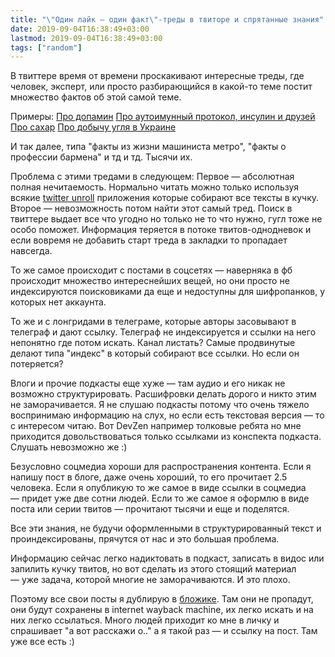 ```yaml
---
title: "\"Один лайк — один факт\"-треды в твиторе и спрятанные знания"
date: 2019-09-04T16:38:49+03:00
lastmod: 2019-09-04T16:38:49+03:00
tags: ["random"]
---
```


В твиттере время от времени проскакивают интересные треды, где человек, эксперт, или просто разбирающийся в какой-то теме постит множество фактов об этой самой теме.

Примеры:
[Про допамин](https://twitter.com/ThistleArts/status/1081839198838157312)
[Про аутоимунный протокол, инсулин и друзей](https://twitter.com/ThistleArts/status/987444123916472327)
[Про сахар](https://twitter.com/23ydobemos/status/1167126862889455616)
[Про добычу угля в Украине](https://twitter.com/dmityan/status/1165701276551614464) 

И так далее, типа "факты из жизни машиниста метро", "факты о профессии бармена" и тд и тд. Тысячи их.

Проблема с этими тредами в следующем:
Первое — абсолютная полная нечитаемость. Нормально читать можно только используя всякие [twitter unroll](https://threadreaderapp.com/) приложения которые собирают все тексты в кучку.
Второе — невозможность потом найти этот самый тред. Поиск в твиттере выдает все что угодно но только не то что нужно, гугл тоже не особо поможет. Информация теряется в потоке твитов-однодневок и если вовремя не добавить старт треда в закладки то пропадает навсегда.

То же самое происходит с постами в соцсетях — наверняка в фб происходит множество интереснейших вещей, но они просто не индексируются поисковиками да еще и недоступны для шифропанков, у которых нет аккаунта.

То же и с лонгридами в телеграме, которые авторы засовывают в телеграф и дают ссылку. Телеграф не индексируется и ссылки на него непонятно где потом искать. Канал листать? Самые продвинутые делают типа "индекс" в который собирают все ссылки. Но если он потеряется?

Влоги и прочие подкасты еще хуже — там аудио и его никак не возможно структурировать. Расшифровки делать дорого и никто этим не заморачивается. Я не слушаю подкасты потому что очень тяжело воспринимаю информацию на слух, но если есть текстовая версия — то с интересом читаю. Вот DevZen например толковые ребята но мне приходится довольствоваться только ссылками из конспекта подкаста. Слушать невозможно же :)

Безусловно соцмедиа хороши для распространения контента. Если я напишу пост в блоге, даже очень хороший, то его прочитает 2.5 человека. Если я опубликую то же самое в виде ссылки в соцмедиа — придет уже две сотни людей. Если то же самое я оформлю в виде поста или серии твитов — прочитают тысячи и еще и поделятся.

Все эти знания, не будучи оформленными в структурированный текст и проиндексированы, прячутся от нас и это большая проблема.

Информацию сейчас легко надиктовать в подкаст, записать в видос или запилить кучку твитов, но вот сделать из этого стоящий материал — уже задача, которой многие не заморачиваются. И это плохо.

Поэтому все свои посты я дублирую в [бложике](https://www.rozhkov.me). Там они не пропадут, они будут сохранены в internet wayback machine, их легко искать и на них легко ссылаться. Много людей приходит ко мне в личку и спрашивает "а вот расскажи о.." а я такой раз — и ссылку на пост. Там уже все есть :)
